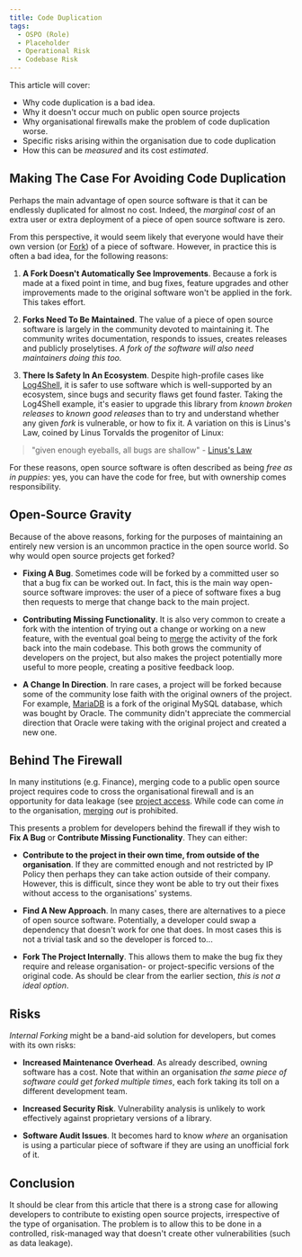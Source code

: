 ```yaml
---
title: Code Duplication
tags: 
  - OSPO (Role)
  - Placeholder
  - Operational Risk
  - Codebase Risk
---
```


This article will cover:

 - Why code duplication is a bad idea.
 - Why it doesn't occur much on public open source projects
 - Why organisational firewalls make the problem of code duplication worse.
 - Specific risks arising within the organisation due to code duplication
 - How this can be _measured_ and its cost _estimated_.

## Making The Case For Avoiding Code Duplication

Perhaps the main advantage of open source software is that it can be endlessly duplicated for almost no cost.  Indeed, the _marginal cost_ of an extra user or extra deployment of a piece of open source software is zero.  

From this perspective, it would seem likely that everyone would have their own version (or [Fork](https://docs.github.com/en/get-started/quickstart/fork-a-repo)) of a piece of software.   However, in practice this is often a bad idea, for the following reasons:

1.  **A Fork Doesn't Automatically See Improvements**.  Because a fork is made at a fixed point in time, and bug fixes, feature upgrades and other improvements made to the original software won't be applied in the fork.  This takes effort.  

2.  **Forks Need To Be Maintained**.  The value of a piece of open source software is largely in the community devoted to maintaining it.  The community writes documentation, responds to issues, creates releases and publicly proselytises.  _A fork of the software will also need maintainers doing this too._

3.  **There Is Safety In An Ecosystem**.  Despite high-profile cases like [Log4Shell](https://en.wikipedia.org/wiki/Log4Shell), it is safer to use software which is well-supported by an ecosystem, since bugs and security flaws get found faster.  Taking the Log4Shell example, it's easier to upgrade this library from _known broken releases_ to _known good releases_ than to try and understand whether any given _fork_ is vulnerable, or how to fix it.      A variation on this is Linus's Law, coined by Linus Torvalds the progenitor of Linux:

>  "given enough eyeballs, all bugs are shallow" - [Linus's Law](https://en.wikipedia.org/wiki/Linus's_law)

For these reasons, open source software is often described as being _free as in puppies_:   yes, you can have the code for free, but with ownership comes responsibility.  

## Open-Source Gravity

Because of the above reasons, forking for the purposes of maintaining an entirely new version is an uncommon practice in the open source world.  So why would open source projects get forked?

- **Fixing A Bug**.  Sometimes code will be forked by a committed user so that a bug fix can be worked out.  In fact, this is the main way open-source software improves: the user of a piece of software fixes a bug then requests to merge that change back to the main project.  

- **Contributing Missing Functionality**.   It is also very common to create a fork with the intention of trying out a change or working on a new feature, with the eventual goal being to [merge](https://en.wikipedia.org/wiki/Merge_(version_control)) the activity of the fork back into the main codebase.  This both grows the community of developers on the project, but also makes the project potentially more useful to more people, creating a positive feedback loop. 

- **A Change In Direction**.  In rare cases, a project will be forked because some of the community lose faith with the original owners of the project.  For example, [MariaDB](https://github.com/MariaDB) is a fork of the original MySQL database, which was bought by Oracle.  The community didn't appreciate the commercial direction that Oracle were taking with the original project and created a new one.

## Behind The Firewall

In many institutions (e.g. Finance), merging code to a public open source project requires code to cross the organisational firewall and is an opportunity for data leakage (see [project access](../operations/project-access).  While code can come _in_ to the organisation, [merging](https://en.wikipedia.org/wiki/Merge_(version_control)) _out_ is prohibited.

This presents a problem for developers behind the firewall if they wish to **Fix A Bug** or **Contribute Missing Functionality**.  They can either:

 - **Contribute to the project in their own time, from outside of the organisation**.  If they are committed enough and not restricted by IP Policy then perhaps they can take action outside of their company.  However, this is difficult, since they wont be able to try out their fixes without access to the organisations' systems.  
 
 - **Find A New Approach**.  In many cases, there are alternatives to a piece of open source software.  Potentially, a developer could swap a dependency that doesn't work for one that does.  In most cases this is not a trivial task and so the developer is forced to...
 
 - **Fork The Project Internally**.  This allows them to make the bug fix they require and release organisation- or project-specific versions of the original code.  As should be clear from the earlier section, _this is not a ideal option_.

## Risks

_Internal Forking_ might be a band-aid solution for developers, but comes with its own risks:


<BoxOut title="Codebase Risk" image="/img/bok/risks/codebase-risk.png" link="../../Risks/Codebase-Risk" linkText="Codebase Risk Details">

- **Increased Maintenance Overhead**.   As already described, owning software has a cost.  Note that within an organisation _the same piece of software could get forked multiple times_, each fork taking its toll on a different development team.

</BoxOut>

<BoxOut title="Operational Risk" image="/img/bok/risks/operational-risk.png" link="../../Risks/Operational-Risk" linkText="Operational Risk Details">

- **Increased Security Risk**.  Vulnerability analysis is unlikely to work effectively against proprietary versions of a library.

- **Software Audit Issues**.  It becomes hard to know _where_ an organisation is using a particular piece of software if they are using an unofficial fork of it. 

</BoxOut>

## Conclusion

It should be clear from this article that there is a strong case for allowing developers to contribute to existing open source projects, irrespective of the type of organisation.  The problem is to allow this to be done in a controlled, risk-managed way that doesn't create other vulnerabilities (such as data leakage).


